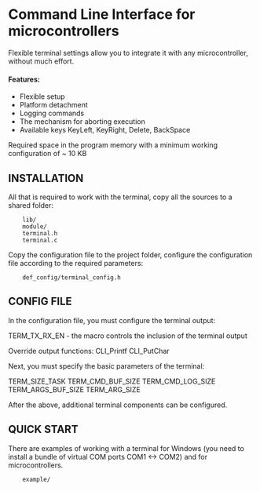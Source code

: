 Command Line Interface for microcontrollers
===========================================

Flexible terminal settings allow you to integrate it with any microcontroller, without much effort.

#### Features:
+ Flexible setup
+ Platform detachment
+ Logging commands
+ The mechanism for aborting execution
+ Available keys KeyLeft, KeyRight, Delete, BackSpace

Required space in the program memory with a minimum working configuration of ~ 10 KB

INSTALLATION
------------
All that is required to work with the terminal, copy all the sources to a shared folder:
        
        lib/
        module/             
        terminal.h
        terminal.c
        
Copy the configuration file to the project folder, configure the configuration file according to the required parameters:

        def_config/terminal_config.h
        
CONFIG FILE
-----------

In the configuration file, you must configure the terminal output:

TERM_TX_RX_EN - the macro controls the inclusion of the terminal output

Override output functions:
CLI_Printf
CLI_PutChar

Next, you must specify the basic parameters of the terminal:

TERM_SIZE_TASK
TERM_CMD_BUF_SIZE
TERM_CMD_LOG_SIZE
TERM_ARGS_BUF_SIZE
TERM_ARG_SIZE

After the above, additional terminal components can be configured.

QUICK START
-----------

There are examples of working with a terminal for Windows (you need to install a bundle of virtual COM ports COM1 <-> COM2) and for microcontrollers.

        example/